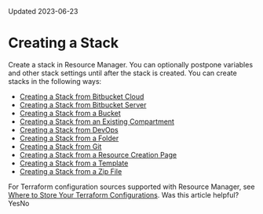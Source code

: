 Updated 2023-06-23
# Creating a Stack
Create a stack in Resource Manager. You can optionally postpone variables and other stack settings until after the stack is created.
You can create stacks in the following ways:
  * [Creating a Stack from Bitbucket Cloud](https://docs.oracle.com/en-us/iaas/Content/ResourceManager/Tasks/create-stack-bitbucket-cloud.htm#top "Create a stack in Resource Manager from a Terraform configuration stored in Bitbucket Cloud. Select a configuration source provider that specifies the Bitbucket Cloud information needed to access the configurations.")
  * [Creating a Stack from Bitbucket Server](https://docs.oracle.com/en-us/iaas/Content/ResourceManager/Tasks/create-stack-bitbucket-server.htm#top "Create a stack in Resource Manager from a Terraform configuration stored in Bitbucket Server. Select a configuration source provider that specifies the Bitbucket Server information needed to access the configurations.")
  * [Creating a Stack from a Bucket](https://docs.oracle.com/en-us/iaas/Content/ResourceManager/Tasks/create-stack-bucket.htm#top "Create a stack in Resource Manager from a Terraform configuration stored in an Object Storage bucket.")
  * [Creating a Stack from an Existing Compartment](https://docs.oracle.com/en-us/iaas/Content/ResourceManager/Tasks/create-stack-compartment.htm#top "Using resource discovery, create a stack in Resource Manager based on an existing compartment to generate a Terraform configuration that describes the compartment's resources.")
  * [Creating a Stack from DevOps](https://docs.oracle.com/en-us/iaas/Content/ResourceManager/Tasks/create-stack-devops.htm#top "Create a stack in Resource Manager from a Terraform configuration stored in DevOps.")
  * [Creating a Stack from a Folder](https://docs.oracle.com/en-us/iaas/Content/ResourceManager/Tasks/create-stack-local-folder.htm#top "Create a stack in Resource Manager from a local Terraform configuration stored in a folder.")
  * [Creating a Stack from Git](https://docs.oracle.com/en-us/iaas/Content/ResourceManager/Tasks/create-stack-git.htm#top "Create a stack in Resource Manager from a Terraform configuration stored in Git. Select a configuration source provider that specifies the Git information needed to access the configurations.")
  * [Creating a Stack from a Resource Creation Page](https://docs.oracle.com/en-us/iaas/Content/ResourceManager/Tasks/create-stack-resource.htm#top "Populate a resource creation page in another OCI service in the Console and then use the Save as stack button to create a stack in Resource Manager.")
  * [Creating a Stack from a Template](https://docs.oracle.com/en-us/iaas/Content/ResourceManager/Tasks/create-stack-template.htm#top "Create a stack in Resource Manager from a template. A template is a prebuilt Terraform configuration for deploying cloud resources in a common scenario.")
  * [Creating a Stack from a Zip File](https://docs.oracle.com/en-us/iaas/Content/ResourceManager/Tasks/create-stack-local.htm#top "Create a stack in Resource Manager from a local Terraform configuration stored in a zip file.")


For Terraform configuration sources supported with Resource Manager, see [Where to Store Your Terraform Configurations](https://docs.oracle.com/en-us/iaas/Content/ResourceManager/Concepts/terraformconfigresourcemanager.htm#sources).
Was this article helpful?
YesNo

